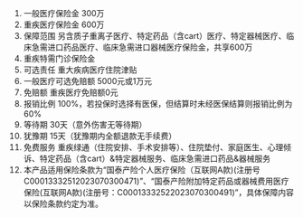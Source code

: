 1. 一般医疗保险金 300万  
2. 重疾医疗保险金 600万  
3. 保障范围 另含质子重离子医疗、特定药品（含cart）医疗、特定器械医疗、临床急需进口药品医疗、临床急需进口器械医疗保险金，共享600万  
4. 重疾特需门诊保险金  
5. 可选责任 重大疾病医疗住院津贴  
6. 一般医疗可选免赔额 5000元或1万元  
7. 免赔额 重疾医疗免赔额0元  
8. 报销比例 100%，若投保时选择有医保，但结算时未经医保结算则报销比例为60%  
9. 等待期 30天（意外伤害无等待期）  
10. 犹豫期 15天（犹豫期内全额退款无手续费）  
11. 免费服务 重疾绿通（住院安排、手术安排等）、住院垫付、家庭医生、心理倾诉、特定药品（含cart）&特定器械服务、临床急需进口药品&器械服务  
12. 本产品适用保险条款为“国泰产险个人医疗保险（互联网A款)(注册号C00013332512023070300471)”、“国泰产险附加特定药品或器械费用医疗保险(互联网A款)(注册号：C00013332522023070300491)”，具体保障内容以保险条款约定为准。